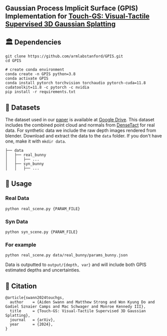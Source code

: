 ## Gaussian Process Implicit Surface (GPIS) Implementation for [Touch-GS: Visual-Tactile Supervised 3D Gaussian Splatting](https://armlabstanford.github.io/touch-gs)

## :classical_building:	Dependencies
```shell
git clone https://github.com/armlabstanford/GPIS.git
cd GPIS

# create conda environment
conda create -n GPIS python=3.8
conda activate GPIS
conda install pytorch torchvision torchaudio pytorch-cuda=11.8 cudatoolkit=11.8 -c pytorch -c nvidia
pip install -r requirements.txt

```

## :floppy_disk: Datasets
The dataset used in our [paper](https://arxiv.org/abs/2403.09875) is available at [Google Drive](https://drive.google.com/file/d/1nQfewPWBt19At1Nep6K-1aIHrw7V1IYI/view?usp=sharing). This dataset includes the combined point cloud and normals from [DenseTact](https://ieeexplore.ieee.org/document/10161150) for real data. For synthetic data we include the raw depth images rendered from blender. Download and extract the data to the `data` folder. If you don't have one, make it with `mkdir data`.
```
├── data
│   ├── real_bunny
│   │   ├── ... 
│   ├── syn_bunny
│   │   ├── ... 
```

## :rocket:	 Usage

### Real Data
```shell 
python real_scene.py {PARAM_FILE}
```

### Syn Data
```shell 
python syn_scene.py {PARAM_FILE}
```

### For example
```shell 
python real_scene.py data/real_bunny/params_bunny.json
```

Data is outputted to `output/{depth, var}` and will include both GPIS estimated depths and uncertainties. 

## :satellite: Citation
```
@article{swann2024touchgs,
  author    = {Aiden Swann and Matthew Strong and Won Kyung Do and Gadiel Sznaier Camps and Mac Schwager and Monroe Kennedy III},
  title     = {Touch-GS: Visual-Tactile Supervised 3D Gaussian Splatting},
  journal   = {arXiv},
  year      = {2024},
}
```
